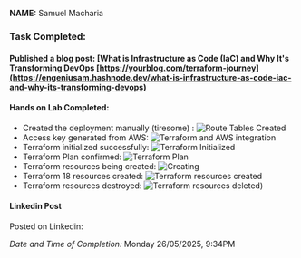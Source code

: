 **NAME:**
Samuel Macharia

### Task Completed:
#### Published a blog post: [What is Infrastructure as Code (IaC) and Why It's Transforming DevOps [https://yourblog.com/terraform-journey](https://engeniusam.hashnode.dev/what-is-infrastructure-as-code-iac-and-why-its-transforming-devops)
#### Hands on Lab Completed:
  - Created the deployment manually (tiresome) : ![Route Tables Created](https://github.com/user-attachments/assets/872a0629-1213-46b1-a340-71ca47fe6922)
  - Access key generated from AWS: ![Terraform and AWS integration](https://github.com/user-attachments/assets/2c645c8d-f109-4145-b1ed-611975969cd0)
  - Terraform initialized successfully: ![Terraform Initialized](https://github.com/user-attachments/assets/89765a51-5671-4bec-bd95-ff4aa84275bb)
  - Terraform Plan confirmed: ![Terraform Plan](https://github.com/user-attachments/assets/23814508-aad3-4ac6-b23f-a969d1005a1f)
  - Terraform resources being created: ![Creating](https://github.com/user-attachments/assets/04396f94-99d4-4393-a7a5-e0ccdb4398ee)
  - Terraform 18 resources created: ![Terraform resources created](https://github.com/user-attachments/assets/c04f4d97-ac39-4f39-bf7c-7b92d4bd5de0)
- Terraform resources destroyed: ![Terraform resources deleted)](https://github.com/user-attachments/assets/691baa8f-3e82-45de-9b63-d11dea311443)

#### Linkedin Post
Posted on Linkedin:





_Date and Time of Completion:_ Monday 26/05/2025, 9:34PM
